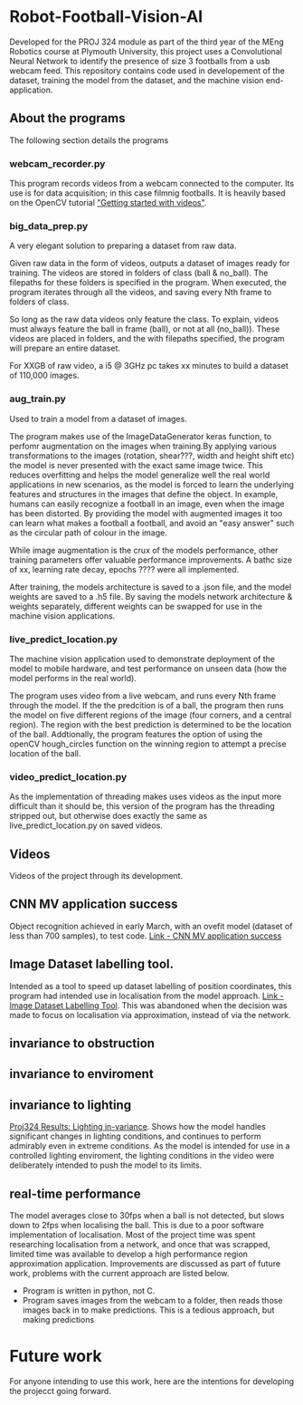 # Robot-Football-Vision-AI
Developed for the PROJ 324 module as part of the third year of the MEng Robotics course at Plymouth University, this project uses a Convolutional Neural Network to identify the presence of size 3 footballs from a usb webcam feed. This repository contains code used in developement of the dataset, training the model from the dataset, and the machine vision end-application.


## About the programs
The following section details the programs 

### webcam_recorder.py
This program records videos from a webcam connected to the computer. Its use is for data acquisition; in this case filmnig footballs. It is heavily based on the OpenCV tutorial ["Getting started with videos"](https://opencv-python-tutroals.readthedocs.io/en/latest/py_tutorials/py_gui/py_video_display/py_video_display.html).

### big_data_prep.py
A very elegant solution to preparing a dataset from raw data. 

Given raw data in the form of videos, outputs a dataset of images ready for training. The videos are stored in folders of class (ball & no_ball). The filepaths for these folders is specified in the program. When executed, the program iterates through all the videos, and saving every Nth frame to folders of class.

So long as the raw data videos only feature the class. To explain, videos must always feature the ball in frame (ball), or not at all (no_ball)). These videos are placed in folders, and the with filepaths specified, the program will prepare an entire dataset.

For XXGB of raw video, a i5 @ 3GHz pc takes xx minutes to build a dataset of 110,000 images.


### aug_train.py
Used to train a model from a dataset of images.

The program makes use of the ImageDataGenerator keras function, to perfomr augmentation on the images when training.By applying various transformations to the images (rotation, shear???, width and height shift etc) the model is never presented with the exact same image twice. This reduces overfitting and helps the model generalize well the real world applications in new scenarios, as the model is forced to learn the underlying features and structures in the images that define the object. In example, humans can easily recognize a football in an image, even when the image has been distorted. By providing the model with augmented images it too can learn what makes a football a football, and avoid an "easy answer" such as the circular path of colour in the image.

While image augmentation is the crux of the models performance, other training parameters offer valuable performance improvements. A bathc size of xx, learning rate decay, epochs ???? were all implemented.

After training, the models architecture is saved to a .json file, and the model weights are saved to a .h5 file. By saving the models network architecture & weights separately, different weights can be swapped for use in the machine vision applications.

### live_predict_location.py
The machine vision application used to demonstrate deployment of the model to mobile hardware, and test performance on unseen data (how the model performs in the real world).

The program uses video from a live webcam, and runs every Nth frame through the model. If the the predcition is of a ball, the program then runs the model on five different regions of the image (four corners, and a central region). The region with the best prediction is determined to be the location of the ball. Addtionally, the program features the option of using the openCV hough_circles function on the winning region to attempt a precise location of the ball.

### video_predict_location.py
As the implementation of threading makes uses videos as the input more difficult than it should be, this version of the program has the threading stripped out, but otherwise does exactly the same as live_predict_location.py on saved videos.


## Videos
Videos of the project through its development.


## CNN MV application success
Object recognition achieved in early March, with an ovefit model (dataset of less than 700 samples), to test code. [Link - CNN MV application success](https://www.youtube.com/watch?v=br7uWylh_Wc)

## Image Dataset labelling tool.
Intended as a tool to speed up dataset labelling of position coordinates, this program had intended use in localisation from the model approach. [Link - Image Dataset Labelling Tool](https://www.youtube.com/watch?v=btqyVI-VSBE). This was abandoned when the decision was made to focus on localisation via approximation, instead of via the network.

## invariance to obstruction

## invariance to enviroment

## invariance to lighting
[Proj324 Results: Lighting in-variance](https://www.youtube.com/watch?v=O8hVivgu7Ws&t=7s). Shows how the model handles significant changes in lighting conditions, and continues to perform admirably even in extreme conditions. As the model is intended for use in a controlled lighting enviroment, the lighting conditions in the video were deliberately intended to push the model to its limits.


## real-time performance
The model averages close to 30fps when a ball is not detected, but slows down to 2fps when localising the ball. This is due to a poor software implementation of localisation. Most of the project time was spent researching localisation from a network, and once that was scrapped, limited time was available to develop a high performance region approximation application. Improvements are discussed as part of future work, problems with the current approach are listed below.

* Program is written in python, not C.
* Program saves images from the webcam to a folder, then reads those images back in to make predictions. This is a tedious approach, but making predictions


# Future work
For anyone intending to use this work, here are the intentions for developing the projecct going forward.







